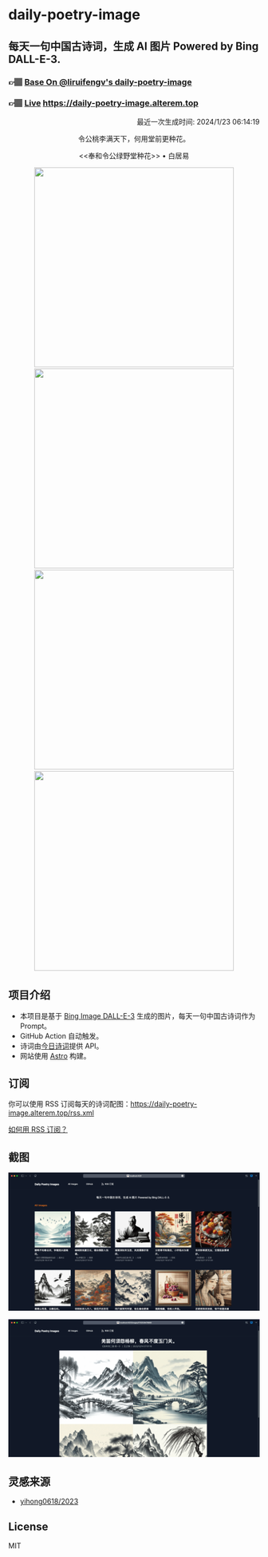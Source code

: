 
# daily-poetry-image

## 每天一句中国古诗词，生成 AI 图片 Powered by Bing DALL-E-3.

### 👉🏽 [Base On @liruifengv's daily-poetry-image](https://github.com/liruifengv/daily-poetry-image)

### 👉🏽 [Live](https://daily-poetry-image.alterem.top/) https://daily-poetry-image.alterem.top

<p align="right">
  最近一次生成时间: 2024/1/23 06:14:19
</p>
<p align="center">
令公桃李满天下，何用堂前更种花。
</p>
<p align="center">
<<奉和令公绿野堂种花>> • 白居易
</p>
<p align="center">
<img src="https://tse2.mm.bing.net/th/id/OIG.ieCAFD2kZzMqluVP.rj2" height="400" width="400" />
<img src="https://tse2.mm.bing.net/th/id/OIG.d0gi8VyD.4ZK6ZY_NAQV" height="400" width="400" />
<img src="https://tse2.mm.bing.net/th/id/OIG.1IgXEntdOXLS4tISWK8N" height="400" width="400" />
<img src="https://tse4.mm.bing.net/th/id/OIG.W5BXnujW.TOVhHNby.Dx" height="400" width="400" />
</p>

## 项目介绍

-   本项目是基于 [Bing Image DALL-E-3](https://www.bing.com/images/create) 生成的图片，每天一句中国古诗词作为 Prompt。
-   GitHub Action 自动触发。
-   诗词由[今日诗词](https://www.jinrishici.com/)提供 API。
-   网站使用 [Astro](https://astro.build) 构建。

## 订阅

你可以使用 RSS 订阅每天的诗词配图：https://daily-poetry-image.alterem.top/rss.xml

[如何用 RSS 订阅？](https://zhuanlan.zhihu.com/p/55026716)

## 截图

![图片列表](./screenshots/Snipaste_2023-12-28_21-00-26.png)

![图片详情](./screenshots/Snipaste_2023-12-28_21-00-53.png)

## 灵感来源

-   [yihong0618/2023](https://github.com/yihong0618/2023)

## License

MIT
